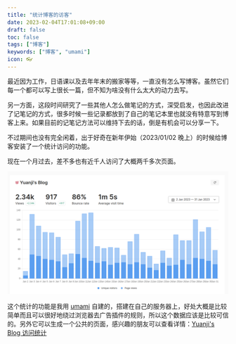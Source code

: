 ```yaml
---
title: "统计博客的访客"
date: 2023-02-04T17:01:08+09:00
draft: false
toc: false
tags: ["博客"]
keywords: ["博客", "umami"]
icon: 👓
---
```


最近因为工作，日语课以及去年年末的搬家等等，一直没有怎么写博客。虽然它们每一个都可以写上很长一篇，但不知为啥没有什么太大的动力去写。

另一方面，这段时间研究了一些其他人怎么做笔记的方式，深受启发，也因此改进了记笔记的方式，很多时候一些记录都放到了自己的笔记本里也就没有特意写到博客上来。如果目前的记笔记方法可以维持下去的话，倒是有机会可以分享一下。

不过期间也没有完全闲着，出于好奇在新年伊始（2023/01/02 晚上）的时候给博客安装了一个统计访问的功能。

<!--more-->

现在一个月过去，差不多也有近千人访问了大概两千多次页面。

![2023/01 博客访问量统计](umami_202301.png)

这个统计的功能是我用 [umami](https://umami.is/) 自建的，搭建在自己的服务器上，好处大概是比较简单而且可以很好地绕过浏览器去广告插件的规则，所以这个数据应该是比较可信的。另外它可以生成一个公共的页面，感兴趣的朋友可以查看详情：[Yuanji's Blog 访问统计](https://uma.gimo.me/share/JdzqlJyb/Yuanji's%20Blog)
